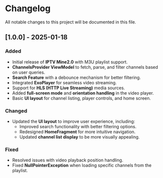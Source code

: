 # Changelog

All notable changes to this project will be documented in this file.

## [1.0.0] - 2025-01-18 
### Added  
- Initial release of **IPTV Mine2.0** with M3U playlist support.  
- **ChannelsProvider ViewModel** to fetch, parse, and filter channels based on user queries.  
- **Search Feature** with a debounce mechanism for better filtering.  
- Integrated **ExoPlayer** for seamless video streaming.  
- Support for **HLS (HTTP Live Streaming)** media sources.  
- Added **full-screen mode** and **orientation handling** in the video player.  
- Basic **UI layout** for channel listing, player controls, and home screen.  

### Changed  
- Updated the **UI layout** to improve user experience, including:  
  - Improved search functionality with better filtering options.  
  - Redesigned **HomeFragment** for more intuitive navigation.  
  - Updated **channel list display** to be more visually appealing.  

### Fixed  
- Resolved issues with video playback position handling.  
- Fixed **NullPointerException** when loading specific channels from the playlist.
